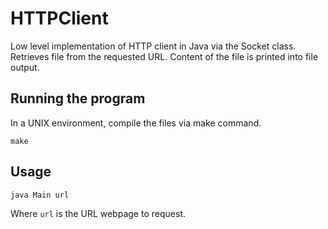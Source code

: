 # HTTPClient

Low level implementation of HTTP client in Java via the Socket class. Retrieves file from the requested URL. Content of the file is printed into file output.

## Running the program

In a UNIX environment, compile the files via make command.
```
make
```

## Usage

```
java Main url
```
Where `url` is the URL webpage to request.

